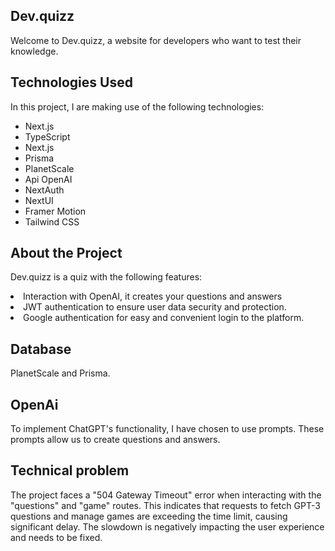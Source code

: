 ## Dev.quizz
Welcome to Dev.quizz, a website for developers who want to test their knowledge.

## Technologies Used
In this project, I are making use of the following technologies:

<ul>
 <li> Next.js</li>
  <li>TypeScript</li>
  <li>Next.js</li>
  <li>Prisma</li>
  <li>PlanetScale</li>
  <li>Api OpenAI</li>
  <li>NextAuth</li>
  <li>NextUI</li>
  <li>Framer Motion</li>
  <li>Tailwind CSS</li>
</ul>

## About the Project
Dev.quizz is a quiz with the following features:

<li>Interaction with OpenAI, it creates your questions and answers</li>
<li>JWT authentication to ensure user data security and protection.</li>
<li>Google authentication for easy and convenient login to the platform.</li>


## Database
PlanetScale and Prisma.

## OpenAi
To implement ChatGPT's functionality, I have chosen to use prompts. These prompts allow us to create questions and answers.

## Technical problem

The project faces a "504 Gateway Timeout" error when interacting with the "questions" and "game" routes. This indicates that requests to fetch GPT-3 questions and manage games are exceeding the time limit, causing significant delay. The slowdown is negatively impacting the user experience and needs to be fixed.



